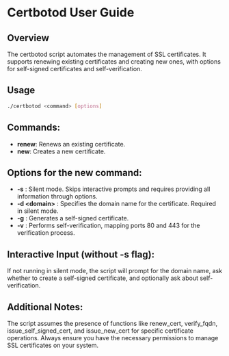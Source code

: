 # Certbotod User Guide

## Overview

The certbotod script automates the management of SSL certificates. It supports renewing existing certificates and creating new ones, with options for self-signed certificates and self-verification.

## Usage

```Bash
./certbotod <command> [options]
```

## Commands:
* **renew**: Renews an existing certificate.
* **new**: Creates a new certificate.

## Options for the new command:

* **-s** : Silent mode. Skips interactive prompts and requires providing all information through options.
* **-d \<domain\>** : Specifies the domain name for the certificate. Required in silent mode.
* **-g** : Generates a self-signed certificate.
* **-v** : Performs self-verification, mapping ports 80 and 443 for the verification process.


## Interactive Input (without -s flag):
If not running in silent mode, the script will prompt for the domain name, ask whether to create a self-signed certificate, and optionally ask about self-verification.

## Additional Notes:
The script assumes the presence of functions like renew_cert, verify_fqdn, issue_self_signed_cert, and issue_new_cert for specific certificate operations.
Always ensure you have the necessary permissions to manage SSL certificates on your system.